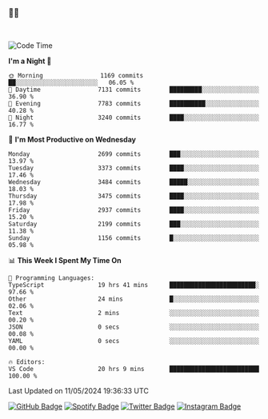 ### 🤙🍺

<!-- <a href="https://github-readme-stats.vercel.app/api?username=hzak2xx&count_private=true&show_icons=true&theme=dracula">
  <img align="center" src="https://github-readme-stats.vercel.app/api?username=hzak2xx&count_private=true&show_icons=true&theme=dracula" />
</a>
</br> -->
</br>

<!--START_SECTION:waka-->
![Code Time](http://img.shields.io/badge/Code%20Time-3%2C290%20hrs%2044%20mins-blue)

**I'm a Night 🦉** 

```text
🌞 Morning                1169 commits        ██░░░░░░░░░░░░░░░░░░░░░░░   06.05 % 
🌆 Daytime                7131 commits        █████████░░░░░░░░░░░░░░░░   36.90 % 
🌃 Evening                7783 commits        ██████████░░░░░░░░░░░░░░░   40.28 % 
🌙 Night                  3240 commits        ████░░░░░░░░░░░░░░░░░░░░░   16.77 % 
```
📅 **I'm Most Productive on Wednesday** 

```text
Monday                   2699 commits        ███░░░░░░░░░░░░░░░░░░░░░░   13.97 % 
Tuesday                  3373 commits        ████░░░░░░░░░░░░░░░░░░░░░   17.46 % 
Wednesday                3484 commits        █████░░░░░░░░░░░░░░░░░░░░   18.03 % 
Thursday                 3475 commits        ████░░░░░░░░░░░░░░░░░░░░░   17.98 % 
Friday                   2937 commits        ████░░░░░░░░░░░░░░░░░░░░░   15.20 % 
Saturday                 2199 commits        ███░░░░░░░░░░░░░░░░░░░░░░   11.38 % 
Sunday                   1156 commits        █░░░░░░░░░░░░░░░░░░░░░░░░   05.98 % 
```


📊 **This Week I Spent My Time On** 

```text
💬 Programming Languages: 
TypeScript               19 hrs 41 mins      ████████████████████████░   97.66 % 
Other                    24 mins             █░░░░░░░░░░░░░░░░░░░░░░░░   02.06 % 
Text                     2 mins              ░░░░░░░░░░░░░░░░░░░░░░░░░   00.20 % 
JSON                     0 secs              ░░░░░░░░░░░░░░░░░░░░░░░░░   00.08 % 
YAML                     0 secs              ░░░░░░░░░░░░░░░░░░░░░░░░░   00.00 % 

🔥 Editors: 
VS Code                  20 hrs 9 mins       █████████████████████████   100.00 % 
```


 Last Updated on 11/05/2024 19:36:33 UTC
<!--END_SECTION:waka-->

[![GitHub Badge](https://img.shields.io/badge/GitHub-100000?style=for-the-badge&logo=github&logoColor=white)](https://github.com/hzak2xx)
[![Spotify Badge](https://img.shields.io/badge/Spotify-1ED760?&style=for-the-badge&logo=spotify&logoColor=white)](https://open.spotify.com/user/uf90s6sbbh75a1mt44clkhkvf)
[![Twitter Badge](https://img.shields.io/badge/Twitter-1DA1F2?style=for-the-badge&logo=twitter&logoColor=white)](https://twitter.com/hzak2xx)
[![Instagram Badge](https://img.shields.io/badge/Instagram-E4405F?style=for-the-badge&logo=instagram&logoColor=white)](https://www.instagram.com/hzak2xx/)
